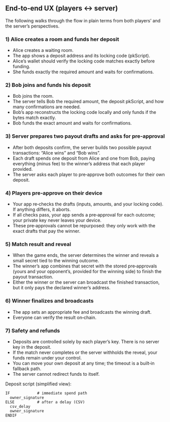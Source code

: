
## End‑to‑end UX (players ↔ server)

  The following walks through the flow in plain terms from both players’ and the server’s perspectives.

  ### 1) Alice creates a room and funds her deposit
  - Alice creates a waiting room.
  - The app shows a deposit address and its locking code (pkScript).
  - Alice’s wallet should verify the locking code matches exactly before funding.
  - She funds exactly the required amount and waits for confirmations.

  ### 2) Bob joins and funds his deposit
  - Bob joins the room.
  - The server tells Bob the required amount, the deposit pkScript, and how many confirmations are needed.
  - Bob’s app reconstructs the locking code locally and only funds if the bytes match exactly.
  - Bob funds the exact amount and waits for confirmations.

  ### 3) Server prepares two payout drafts and asks for pre‑approval
  - After both deposits confirm, the server builds two possible payout transactions: “Alice wins” and “Bob wins”.
  - Each draft spends one deposit from Alice and one from Bob, paying everything (minus fee) to the winner’s address that each player provided.
  - The server asks each player to pre‑approve both outcomes for their own deposit.

  ### 4) Players pre‑approve on their device
  - Your app re‑checks the drafts (inputs, amounts, and your locking code). If anything differs, it aborts.
  - If all checks pass, your app sends a pre‑approval for each outcome; your private key never leaves your device.
  - These pre‑approvals cannot be repurposed: they only work with the exact drafts that pay the winner.

  ### 5) Match result and reveal
  - When the game ends, the server determines the winner and reveals a small secret tied to the winning outcome.
  - The winner’s app combines that secret with the stored pre‑approvals (yours and your opponent’s, provided for the winning side) to finish the payout transaction.
  - Either the winner or the server can broadcast the finished transaction, but it only pays the declared winner’s address.

  ### 6) Winner finalizes and broadcasts
  - The app sets an appropriate fee and broadcasts the winning draft.
  - Everyone can verify the result on‑chain.

  ### 7) Safety and refunds
  - Deposits are controlled solely by each player’s key. There is no server key in the deposit.
  - If the match never completes or the server withholds the reveal, your funds remain under your control.
  - You can move your own deposit at any time; the timeout is a built‑in fallback path.
  - The server cannot redirect funds to itself.

  Deposit script (simplified view):
  ```
  IF            # immediate spend path
    owner_signature
  ELSE          # after a delay (CSV)
    csv_delay
    owner_signature
  ENDIF
  ```


